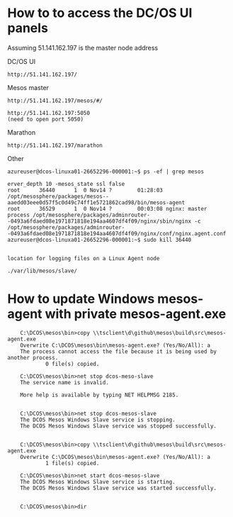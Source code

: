 
# How to to access the DC/OS UI panels

Assuming 51.141.162.197 is the master node address

DC/OS UI

    http://51.141.162.197/

Mesos master

    http://51.141.162.197/mesos/#/
    
    http://51.141.162.197:5050
    (need to open port 5050)

Marathon

    http://51.141.162.197/marathon


Other

    azureuser@dcos-linuxa01-26652296-000001:~$ ps -ef | grep mesos

    erver_depth 10 -mesos_state ssl false
    root      36440      1  0 Nov14 ?        01:28:03 /opt/mesosphere/packages/mesos--aaedd03eee0d57f5c0d49c74ff1e5721862cad98/bin/mesos-agent
    root      36529      1  0 Nov14 ?        00:03:08 nginx: master process /opt/mesosphere/packages/adminrouter--0493a6fdaed08e1971871818e194aa4607df4f09/nginx/sbin/nginx -c /opt/mesosphere/packages/adminrouter--0493a6fdaed08e1971871818e194aa4607df4f09/nginx/conf/nginx.agent.conf
    azureuser@dcos-linuxa01-26652296-000001:~$ sudo kill 36440


    location for logging files on a Linux Agent node 

    ./var/lib/mesos/slave/


# How to update Windows mesos-agent with private mesos-agent.exe

        C:\DCOS\mesos\bin>copy \\tsclient\d\github\mesos\build\src\mesos-agent.exe
        Overwrite C:\DCOS\mesos\bin\mesos-agent.exe? (Yes/No/All): a
        The process cannot access the file because it is being used by another process.
                0 file(s) copied.

        C:\DCOS\mesos\bin>net stop dcos-meso-slave
        The service name is invalid.

        More help is available by typing NET HELPMSG 2185.


        C:\DCOS\mesos\bin>net stop dcos-mesos-slave
        The DCOS Mesos Windows Slave service is stopping.
        The DCOS Mesos Windows Slave service was stopped successfully.


        C:\DCOS\mesos\bin>copy \\tsclient\d\github\mesos\build\src\mesos-agent.exe
        Overwrite C:\DCOS\mesos\bin\mesos-agent.exe? (Yes/No/All): a
                1 file(s) copied.

        C:\DCOS\mesos\bin>net start dcos-mesos-slave
        The DCOS Mesos Windows Slave service is starting.
        The DCOS Mesos Windows Slave service was started successfully.


        C:\DCOS\mesos\bin>dir
